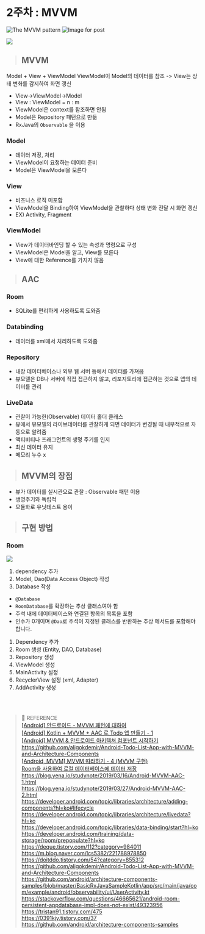 
# 2주차 : MVVM

![The MVVM pattern](https://docs.microsoft.com/en-us/xamarin/xamarin-forms/enterprise-application-patterns/mvvm-images/mvvm.png)
![Image for post](https://miro.medium.com/max/522/1*oW2OtsU4itFE-1njkwJ06w.png)

![](https://blog.yena.io/assets/post-img19/190316-mvvm-detail.png)

> ## MVVM

Model + View + ViewModel
ViewModel이 Model의 데이터를 참조 -> View는 상태 변화를 감지하여 화면 갱신

- View->ViewModel->Model
- View : ViewModel = n : m
- ViewModel은 context를 참조하면 안됨
- Model은 Repository 패턴으로 만듦
- RxJava의 `Observable` 을 이용

### Model
- 데이터 저장, 처리
- ViewModel이 요청하는 데이터 준비
- Model은 ViewModel을 모른다
### View
- 비즈니스 로직 미포함
- ViewModel을 Binding하여 ViewModel을 관찰하다 상태 변화 전달 시 화면 갱신
- EX) Activity, Fragment
### ViewModel
- View가 데이터바인딩 할 수 있는 속성과 명령으로 구성
- ViewModel은 Model을 알고, View를 모른다
- View에 대한 Reference를 가지지 않음

> ## AAC

### Room
- SQLite를 편리하게 사용하도록 도와줌

### Databinding
- 데이터를 xml에서 처리하도록 도와줌

### Repository
- 내장 데이터베이스나 외부 웹 서버 등에서 데이터를 가져옴
- 뷰모델은 DB나 서버에 직접 접근하지 않고, 리포지토리에 접근하는 것으로 앱의 데이터를 관리
 
### LiveData 
- 관찰이 가능한(Observable) 데이터 홀더 클래스
- 뷰에서 뷰모델의 라이브데이터를 관찰하게 되면 데이터가 변경될 때 내부적으로 자동으로 알려줌
-  액티비티나 프래그먼트의 생명 주기를 인지
- 최신 데이터 유지
- 메모리 누수 x

> ## MVVM의 장점
- 뷰가 데이터를 실시관으로 관찰 : Observable 패턴 이용
- 생명주기와 독립적
- 모듈화로 유닛테스트 용이


> ## 구현 방법

### Room
![](https://developer.android.com/images/training/data-storage/room_architecture.png?hl=ko)
1. dependency 추가
2. Model, Dao(Data Access Object) 작성
3. Database 작성
- `@Database`
-  `RoomDatabase`를 확장하는 추상 클래스여야 함
-   주석 내에 데이터베이스와 연결된 항목의 목록을 포함
-   인수가 0개이며 `@Dao`로 주석이 지정된 클래스를 반환하는 추상 메서드를 포함해야 합니다.



1.  Dependency 추가
2.  Room 생성 (Entity, DAO, Database)
3.  Repository 생성
4.  ViewModel 생성
5.  MainActivity 설정
6.  RecyclerView 설정 (xml, Adapter)
7.  AddActivity 생성



<br><br>
> :bookmark: REFERENCE   
 [[Android] 안드로이드 - MVVM 패턴에 대하여](https://lktprogrammer.tistory.com/195)      
 [[Android] Kotlin + MVVM + AAC 로 Todo 앱 만들기 - 1](https://doitddo.tistory.com/52?category=855312)   
[[Android] MVVM & 안드로이드 아키텍쳐 컴포넌트 시작하기](https://blog.yena.io/studynote/2019/03/16/Android-MVVM-AAC-1.html)   
https://github.com/aligokdemir/Android-Todo-List-App-with-MVVM-and-Architecture-Components   
 [[Android, MVVM] MVVM 따라하기 - 4 (MVVM 구현)](https://black-jin0427.tistory.com/270)   
[Room을 사용하여 로컬 데이터베이스에 데이터 저장](https://developer.android.com/training/data-storage/room?hl=ko#kotlin)   
https://blog.yena.io/studynote/2019/03/16/Android-MVVM-AAC-1.html   
https://blog.yena.io/studynote/2019/03/27/Android-MVVM-AAC-2.html   
https://developer.android.com/topic/libraries/architecture/adding-components?hl=ko#lifecycle   
https://developer.android.com/topic/libraries/architecture/livedata?hl=ko   
https://developer.android.com/topic/libraries/data-binding/start?hl=ko   
https://developer.android.com/training/data-storage/room/prepopulate?hl=ko   
https://deque.tistory.com/112?category=984011   
https://m.blog.naver.com/lcs5382/221788978850   
https://doitddo.tistory.com/54?category=855312   
https://github.com/aligokdemir/Android-Todo-List-App-with-MVVM-and-Architecture-Components   
https://github.com/android/architecture-components-samples/blob/master/BasicRxJavaSampleKotlin/app/src/main/java/com/example/android/observability/ui/UserActivity.kt   
https://stackoverflow.com/questions/46665621/android-room-persistent-appdatabase-impl-does-not-exist/49323956   
https://tristan91.tistory.com/475   
https://0391kjy.tistory.com/37   
https://github.com/android/architecture-components-samples   